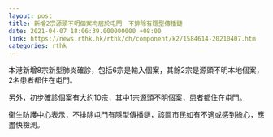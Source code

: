 ```yaml
---
layout: post
title: 新增2宗源頭不明個案均居於屯門　不排除有隱型傳播鏈
date: 2021-04-07 18:06:39.000000000 +08:00
link: https://news.rthk.hk/rthk/ch/component/k2/1584614-20210407.htm
categories: rthk
---
```


本港新增8宗新型肺炎確診，包括6宗是輸入個案，其餘2宗是源頭不明本地個案，2名患者都住在屯門。

另外，初步確診個案有大約10宗，其中1宗源頭不明個案，患者都住在屯門。

衞生防護中心表示，不排除屯門有隱型傳播鏈，該區市民如有不適或感到擔心，應盡快檢測。
